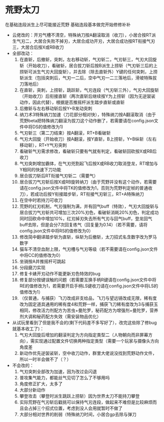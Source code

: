 # 荒野太刀
在基础连段派生上尽可能接近荒野 基础连段基本做完开始修修补补

- 云佬改的：开刃气槽不清空，特殊纳刀按A翻滚取消（收刀），小居合按RT派生气刃二，大居合失败不掉刃，大居合成功开刃，大居合成功按RT衔接气刃三，大居合后按X或RB收刀
- 全部改动：
  1. 在直斩，后撤斩，突刺，左右移动斩，气刃斩二，气刃斩三，气刃大回旋斩（开始收刀），看破斩，居合拔刀斩后按B派生上捞斩（气刃斩三后的上捞斩可派生气刃大回旋斩），并去除（除去直斩外）Y键的任何突刺，上捞斩派生（包括突刺后，气刃一二后，空中气刃一二三落地后，滑坡特殊拔刀落地后）
  2. 在直斩，突刺，上捞斩，跳跃斩，气刃连段（气刃斩三外），气刃大回旋斩（开始收刀）后衔接直斩（两次直斩后继续按Y为上捞斩（因为无逆袈裟动作，因此代替），根据是否推摇杆派生踏步直斩或直斩
  3. 后撤斩与左右移动斩后按Y+B发动突刺
  4. 纳刀术3特殊纳刀加速（刀花部分相对快），特殊纳刀按A翻滚取消（由于荒野beta把特殊纳刀翻滚为拔刀这个动作删了，若需要请在config.json文件中将DS的值修改为1)
  5. 气刃斩三（第二刀结束）按A翻滚，RT+B看破斩
  6. 气刃大回旋（开始收刀）按A翻滚，按Y直斩，B上捞斩，Y+B纵斩（左右移动斩），RT+Y气刃突刺
  7. 看破斩气刃需求修改，看破斩只要有气就有判定，看破斩回砍按X或RB后收刀
  8. 气刃突刺增加霸体，在气刃兜割起飞后按X或RB收刀取消登龙，RT增加与Y相同的快速下刀功能
  9. 居合拔刀斩后RT衔接气刃斩二（需要气）
  10. 居合拔刀气刃斩后按X或RB旋转纳刀（由于荒野并没有这个动作，若需要请在config.json文件中将TK的值修改为1，否则为荒野判定帧的普通收刀），若成功后按Y衔接踏步斩，RT衔接气刃斩三，RT+A特殊纳刀
  11. 在空中时若持刀可收刀
  12. 荒野的红刃机制，气刃强制为满，并有回气buff（特效），气刃大回旋斩与居合拔刀气刃斩共可增加三次20%刃色，看破斩消耗20%刃色，判定成功同时回砍命中增加10%，红刃掉刃失去所有气刃与回气buff，登龙回气buff去除，但是会分7次回复练气（回复量为0.14）（若不需要，请将config.json文件中将RS的值修改为0）
  13. 修改简中翻译踏步斩为直斩，纵斩为后撤斩，太刀招式名含数字改为罗马数字
  14. 猫车不清空血耐上限，气刃槽与气刃等级（若不需要请在config.json文件中将CC的值修改为0）
  15. 坐骑按A并推摇杆可跳起
  16. 分段磨刀实现
  17. 修复卡婊开刃动作不能更新刃色特效的bug
  18. 修复部分按键误触的问题（若需要互换手柄R键请在config.json文件中将RE的值修改为1，若需要开启手柄LS键收刀请在config.json文件中将LS的值修改为1）
  19. （仅普通，与捕获）飞刀改成非支给品，飞刀与望远镜改成无限，稀有度改为固定道具通用的稀有度4和荒野一样，捕获飞刀稀有度改为3与捕获玉相同，修改活力剂配方为苦虫+曼陀罗，秘药配方为增强剂+曼陀罗，营养剂大调和秘药配方失效（需安装物品优化）
- 从试玩里看到了但是我不会的(剩下代码差不多写好了），改完这些除了修bug就基本收工了)：
  1. 气刃大回旋后增加的翻滚判定为方向指定类型二（人物朝向而非屏幕方向），需实现通过配置文件切换两种指定类型（需要一个玩家与摄像头方向角度差
  2. 新动作优先逆袈裟斩，空中收刀动作，群里大佬说没找到荒野动作文件，所以一时半会做不了（？）
- 不会改的：
  1. 气刃突刺全部改为加速，因为改过会闪退
  2. 普攻集气能力，都能丝气见切了怎么了不够用吗
  3. 角度修正扩大，太多了
  4. 大部分新动作
  5. 攀登攻击（攀登时派生跳跃上捞斩）因为世界太刀不能持刀攀登
  6. 实际荒野在气刃斩后戳挑可以保持气刃连段，做起来不难但是比较麻烦而且会占掉三个招式位置，考虑到没人会用就暂时不做了
  7. 大部分相对世界的削弱（特殊纳刀时间，小居合gp去除与弹刀
